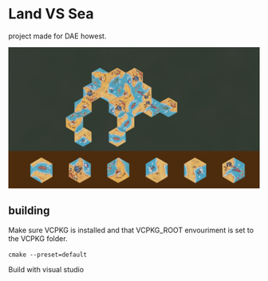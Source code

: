 # Land VS Sea 

project made for DAE howest.

![Screenshot of land VS Sea](.github/ScreenShot1.png)

## building
Make sure VCPKG is installed and that VCPKG_ROOT envouriment is set to the VCPKG folder.

`cmake --preset=default`

Build with visual studio

